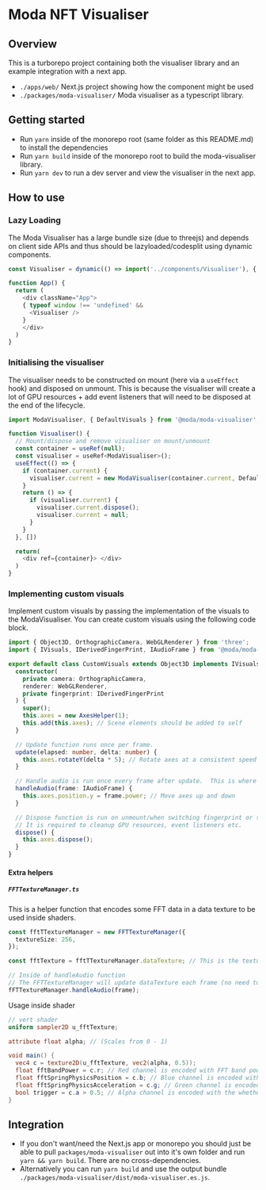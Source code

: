 # Moda NFT Visualiser

## Overview

This is a turborepo project containing both the visualiser library and an example integration with a next app.

- `./apps/web/` Next.js project showing how the component might be used
- `./packages/moda-visualiser/` Moda visualiser as a typescript library. 

## Getting started

- Run `yarn` inside of the monorepo root (same folder as this README.md) to install the dependencies
- Run `yarn build` inside of the monorepo root to build the moda-visualiser library.
- Run `yarn dev` to run a dev server and view the visualiser in the next app.

## How to use

### Lazy Loading
The Moda Visualiser has a large bundle size (due to threejs) and depends on client side APIs and thus should be lazyloaded/codesplit using dynamic components.

```javascript
const Visualiser = dynamic(() => import('../components/Visualiser'), { ssr: false })

function App() {
  return (
    <div className="App">
    { typeof window !== 'undefined' && 
      <Visualiser />
    }
    </div>
  )
}
```

### Initialising the visualiser

The visualiser needs to be constructed on mount (here via a `useEffect` hook) and disposed on unmount.
This is because the visualiser will create a lot of GPU resources + add event
listeners that will need to be disposed at the end of the lifecycle.

```javascript
import ModaVisualiser, { DefaultVisuals } from '@moda/moda-visualiser';

function Visualiser() {
  // Mount/dispose and remove visualiser on mount/unmount
  const container = useRef(null);
  const visualiser = useRef<ModaVisualiser>();
  useEffect(() => {
    if (container.current) {
      visualiser.current = new ModaVisualiser(container.current, DefaultVisuals);
    }
    return () => {
      if (visualiser.current) {
        visualiser.current.dispose();
        visualiser.current = null;
      }
    }
  }, [])

  return(
    <div ref={container}> </div>
  )
}
```

### Implementing custom visuals

Implement custom visuals by passing the implementation of the visuals to the ModaVisualiser.  You can create custom visuals using the following code block.

```typescript
import { Object3D, OrthographicCamera, WebGLRenderer } from 'three';
import { IVisuals, IDerivedFingerPrint, IAudioFrame } from '@moda/moda-visualiser';

export default class CustomVisuals extends Object3D implements IVisuals {
  constructor(
    private camera: OrthographicCamera,
    renderer: WebGLRenderer,
    private fingerprint: IDerivedFingerPrint
  ) {
    super();
    this.axes = new AxesHelper(1);
    this.add(this.axes); // Scene elements should be added to self 
  }

  // Update function runs once per frame.
  update(elapsed: number, delta: number) {
    this.axes.rotateY(delta * 5); // Rotate axes at a consistent speed
  }

  // Handle audio is run once every frame after update.  This is where you add the audio reactivity.
  handleAudio(frame: IAudioFrame) {
    this.axes.position.y = frame.power; // Move axes up and down 
  }

  // Dispose function is run on unmount/when switching fingerprint or settings.
  // It is required to cleanup GPU resources, event listeners etc.
  dispose() {
    this.axes.dispose();
  }
}
```

#### Extra helpers

##### `FFTTextureManager.ts`

This is a helper function that encodes some FFT data in a data texture to be used inside shaders.

```typescript
const fftTTextureManager = new FFTTextureManager({
  textureSize: 256,
});

const fftTexture = fftTTextureManager.dataTexture; // This is the texture object that can be bound to a shader

// Inside of handleAudio function
// The FFTTextureManager will update dataTexture each frame (no need to rebind).
fFTTextureManager.handleAudio(frame);
```

Usage inside shader
```glsl
// vert shader
uniform sampler2D u_fftTexture;

attribute float alpha; // (Scales from 0 - 1)

void main() {
  vec4 c = texture2D(u_fftTexture, vec2(alpha, 0.5));
  float fftBandPower = c.r; // Red channel is encoded with FFT band power (i.e. raw FFT data).
  float fftSpringPhysicsPosition = c.b; // Blue channel is encoded with a spring physics version of the FFT band power.
  float fftSpringPhysicsAcceleration = c.g; // Green channel is encoded with the acceleration of the FFT band (not very useful);
  bool trigger = c.a > 0.5; // Alpha channel is encoded with the whether or not the band is being "triggered" right now.
}
```



## Integration

- If you don't want/need the Next.js app or monorepo you should just be able to pull `packages/moda-visualiser` out into it's own folder and run `yarn && yarn build`.  There are no cross-dependencies.
- Alternatively you can run `yarn build` and use the output bundle `./packages/moda-visualiser/dist/moda-visualiser.es.js`.
